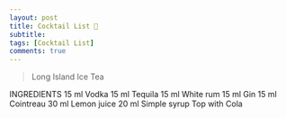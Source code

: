 ```yaml
---
layout: post
title: Cocktail List 🤣
subtitle:
tags: [Cocktail List]
comments: true
--- 
```


> Long Island Ice Tea

INGREDIENTS
15 ml Vodka
15 ml Tequila
15 ml White rum
15 ml Gin
15 ml Cointreau
30 ml Lemon juice
20 ml Simple syrup
Top with Cola


